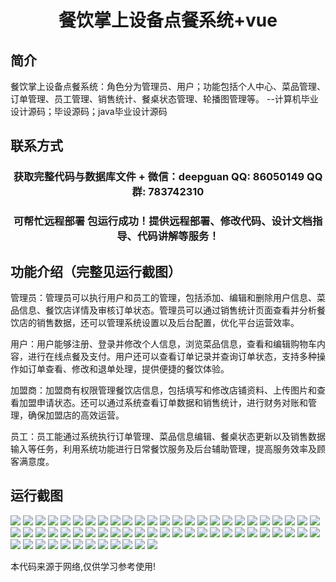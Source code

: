 <p><h1 align="center">餐饮掌上设备点餐系统+vue</h1></p>

## 简介
餐饮掌上设备点餐系统：角色分为管理员、用户；功能包括个人中心、菜品管理、订单管理、员工管理、销售统计、餐桌状态管理、轮播图管理等。    --计算机毕业设计源码；毕设源码；java毕业设计源码


## 联系方式
<p><h3 align="center">获取完整代码与数据库文件 + 微信：deepguan QQ: 86050149 QQ群: 783742310</h3></p>
<p><h3 align="center">可帮忙远程部署 包运行成功！提供远程部署、修改代码、设计文档指导、代码讲解等服务！</h3></p>

## 功能介绍（完整见运行截图）
管理员：管理员可以执行用户和员工的管理，包括添加、编辑和删除用户信息、菜品信息、餐饮店详情及审核订单状态。管理员可以通过销售统计页面查看并分析餐饮店的销售数据，还可以管理系统设置以及后台配置，优化平台运营效率。

用户：用户能够注册、登录并修改个人信息，浏览菜品信息，查看和编辑购物车内容，进行在线点餐及支付。用户还可以查看订单记录并查询订单状态，支持多种操作如订单查看、修改和退单处理，提供便捷的餐饮体验。

加盟商：加盟商有权限管理餐饮店信息，包括填写和修改店铺资料、上传图片和查看加盟申请状态。还可以通过系统查看订单数据和销售统计，进行财务对账和管理，确保加盟店的高效运营。

员工：员工能通过系统执行订单管理、菜品信息编辑、餐桌状态更新以及销售数据输入等任务，利用系统功能进行日常餐饮服务及后台辅助管理，提高服务效率及顾客满意度。


## 运行截图
![](https://bs-1329754181.cos.ap-shanghai.myqcloud.com/ssm/CateringMobileOrderingSystem/img/001.jpg)
![](https://bs-1329754181.cos.ap-shanghai.myqcloud.com/ssm/CateringMobileOrderingSystem/img/002.jpg)
![](https://bs-1329754181.cos.ap-shanghai.myqcloud.com/ssm/CateringMobileOrderingSystem/img/003.jpg)
![](https://bs-1329754181.cos.ap-shanghai.myqcloud.com/ssm/CateringMobileOrderingSystem/img/004.jpg)
![](https://bs-1329754181.cos.ap-shanghai.myqcloud.com/ssm/CateringMobileOrderingSystem/img/005.jpg)
![](https://bs-1329754181.cos.ap-shanghai.myqcloud.com/ssm/CateringMobileOrderingSystem/img/006.jpg)
![](https://bs-1329754181.cos.ap-shanghai.myqcloud.com/ssm/CateringMobileOrderingSystem/img/007.jpg)
![](https://bs-1329754181.cos.ap-shanghai.myqcloud.com/ssm/CateringMobileOrderingSystem/img/008.jpg)
![](https://bs-1329754181.cos.ap-shanghai.myqcloud.com/ssm/CateringMobileOrderingSystem/img/009.jpg)
![](https://bs-1329754181.cos.ap-shanghai.myqcloud.com/ssm/CateringMobileOrderingSystem/img/010.jpg)
![](https://bs-1329754181.cos.ap-shanghai.myqcloud.com/ssm/CateringMobileOrderingSystem/img/011.jpg)
![](https://bs-1329754181.cos.ap-shanghai.myqcloud.com/ssm/CateringMobileOrderingSystem/img/012.jpg)
![](https://bs-1329754181.cos.ap-shanghai.myqcloud.com/ssm/CateringMobileOrderingSystem/img/013.jpg)
![](https://bs-1329754181.cos.ap-shanghai.myqcloud.com/ssm/CateringMobileOrderingSystem/img/014.jpg)
![](https://bs-1329754181.cos.ap-shanghai.myqcloud.com/ssm/CateringMobileOrderingSystem/img/015.jpg)
![](https://bs-1329754181.cos.ap-shanghai.myqcloud.com/ssm/CateringMobileOrderingSystem/img/016.jpg)
![](https://bs-1329754181.cos.ap-shanghai.myqcloud.com/ssm/CateringMobileOrderingSystem/img/017.jpg)
![](https://bs-1329754181.cos.ap-shanghai.myqcloud.com/ssm/CateringMobileOrderingSystem/img/018.jpg)
![](https://bs-1329754181.cos.ap-shanghai.myqcloud.com/ssm/CateringMobileOrderingSystem/img/019.jpg)
![](https://bs-1329754181.cos.ap-shanghai.myqcloud.com/ssm/CateringMobileOrderingSystem/img/020.jpg)
![](https://bs-1329754181.cos.ap-shanghai.myqcloud.com/ssm/CateringMobileOrderingSystem/img/021.jpg)
![](https://bs-1329754181.cos.ap-shanghai.myqcloud.com/ssm/CateringMobileOrderingSystem/img/022.jpg)
![](https://bs-1329754181.cos.ap-shanghai.myqcloud.com/ssm/CateringMobileOrderingSystem/img/023.jpg)
![](https://bs-1329754181.cos.ap-shanghai.myqcloud.com/ssm/CateringMobileOrderingSystem/img/024.jpg)
![](https://bs-1329754181.cos.ap-shanghai.myqcloud.com/ssm/CateringMobileOrderingSystem/img/025.jpg)
![](https://bs-1329754181.cos.ap-shanghai.myqcloud.com/ssm/CateringMobileOrderingSystem/img/026.jpg)
![](https://bs-1329754181.cos.ap-shanghai.myqcloud.com/ssm/CateringMobileOrderingSystem/img/027.jpg)
![](https://bs-1329754181.cos.ap-shanghai.myqcloud.com/ssm/CateringMobileOrderingSystem/img/028.jpg)
![](https://bs-1329754181.cos.ap-shanghai.myqcloud.com/ssm/CateringMobileOrderingSystem/img/029.jpg)
![](https://bs-1329754181.cos.ap-shanghai.myqcloud.com/ssm/CateringMobileOrderingSystem/img/030.jpg)
![](https://bs-1329754181.cos.ap-shanghai.myqcloud.com/ssm/CateringMobileOrderingSystem/img/031.jpg)
![](https://bs-1329754181.cos.ap-shanghai.myqcloud.com/ssm/CateringMobileOrderingSystem/img/032.jpg)
![](https://bs-1329754181.cos.ap-shanghai.myqcloud.com/ssm/CateringMobileOrderingSystem/img/033.jpg)
![](https://bs-1329754181.cos.ap-shanghai.myqcloud.com/ssm/CateringMobileOrderingSystem/img/034.jpg)
![](https://bs-1329754181.cos.ap-shanghai.myqcloud.com/ssm/CateringMobileOrderingSystem/img/035.jpg)
![](https://bs-1329754181.cos.ap-shanghai.myqcloud.com/ssm/CateringMobileOrderingSystem/img/036.jpg)
![](https://bs-1329754181.cos.ap-shanghai.myqcloud.com/ssm/CateringMobileOrderingSystem/img/037.jpg)
![](https://bs-1329754181.cos.ap-shanghai.myqcloud.com/ssm/CateringMobileOrderingSystem/img/038.jpg)
![](https://bs-1329754181.cos.ap-shanghai.myqcloud.com/ssm/CateringMobileOrderingSystem/img/039.jpg)
![](https://bs-1329754181.cos.ap-shanghai.myqcloud.com/ssm/CateringMobileOrderingSystem/img/040.jpg)
![](https://bs-1329754181.cos.ap-shanghai.myqcloud.com/ssm/CateringMobileOrderingSystem/img/041.jpg)
![](https://bs-1329754181.cos.ap-shanghai.myqcloud.com/ssm/CateringMobileOrderingSystem/img/042.jpg)
![](https://bs-1329754181.cos.ap-shanghai.myqcloud.com/ssm/CateringMobileOrderingSystem/img/043.jpg)
![](https://bs-1329754181.cos.ap-shanghai.myqcloud.com/ssm/CateringMobileOrderingSystem/img/044.jpg)
![](https://bs-1329754181.cos.ap-shanghai.myqcloud.com/ssm/CateringMobileOrderingSystem/img/045.jpg)
![](https://bs-1329754181.cos.ap-shanghai.myqcloud.com/ssm/CateringMobileOrderingSystem/img/046.jpg)
![](https://bs-1329754181.cos.ap-shanghai.myqcloud.com/ssm/CateringMobileOrderingSystem/img/047.jpg)
![](https://bs-1329754181.cos.ap-shanghai.myqcloud.com/ssm/CateringMobileOrderingSystem/img/048.jpg)
![](https://bs-1329754181.cos.ap-shanghai.myqcloud.com/ssm/CateringMobileOrderingSystem/img/049.jpg)
![](https://bs-1329754181.cos.ap-shanghai.myqcloud.com/ssm/CateringMobileOrderingSystem/img/050.jpg)
![](https://bs-1329754181.cos.ap-shanghai.myqcloud.com/ssm/CateringMobileOrderingSystem/img/051.jpg)
![](https://bs-1329754181.cos.ap-shanghai.myqcloud.com/ssm/CateringMobileOrderingSystem/img/052.jpg)
![](https://bs-1329754181.cos.ap-shanghai.myqcloud.com/ssm/CateringMobileOrderingSystem/img/053.jpg)
![](https://bs-1329754181.cos.ap-shanghai.myqcloud.com/ssm/CateringMobileOrderingSystem/img/054.jpg)
![](https://bs-1329754181.cos.ap-shanghai.myqcloud.com/ssm/CateringMobileOrderingSystem/img/055.jpg)
![](https://bs-1329754181.cos.ap-shanghai.myqcloud.com/ssm/CateringMobileOrderingSystem/img/056.jpg)
![](https://bs-1329754181.cos.ap-shanghai.myqcloud.com/ssm/CateringMobileOrderingSystem/img/057.jpg)
![](https://bs-1329754181.cos.ap-shanghai.myqcloud.com/ssm/CateringMobileOrderingSystem/img/058.jpg)
![](https://bs-1329754181.cos.ap-shanghai.myqcloud.com/ssm/CateringMobileOrderingSystem/img/059.jpg)
![](https://bs-1329754181.cos.ap-shanghai.myqcloud.com/ssm/CateringMobileOrderingSystem/img/060.jpg)
![](https://bs-1329754181.cos.ap-shanghai.myqcloud.com/ssm/CateringMobileOrderingSystem/img/061.jpg)
![](https://bs-1329754181.cos.ap-shanghai.myqcloud.com/ssm/CateringMobileOrderingSystem/img/062.jpg)

<p>本代码来源于网络,仅供学习参考使用!</p>

